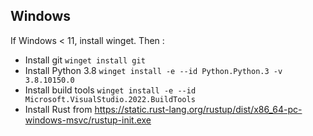 ## Windows

If Windows < 11, install winget. Then :

* Install git `winget install git`
* Install Python 3.8 `winget install -e --id Python.Python.3 -v 3.8.10150.0`
* Install build tools `winget install -e --id Microsoft.VisualStudio.2022.BuildTools`
* Install Rust from https://static.rust-lang.org/rustup/dist/x86_64-pc-windows-msvc/rustup-init.exe
